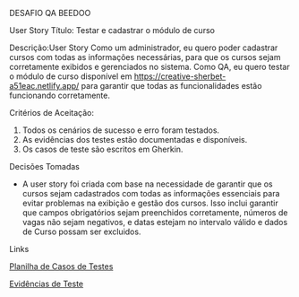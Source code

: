 

 DESAFIO QA BEEDOO

 User Story
Título: Testar  e cadastrar o módulo de curso

Descrição:User Story
Como um administrador, eu quero poder cadastrar cursos com todas as informações necessárias, para que os cursos sejam corretamente exibidos e gerenciados no sistema.
Como  QA, eu quero testar o módulo de curso disponível em https://creative-sherbet-a51eac.netlify.app/  para garantir que todas as funcionalidades estão funcionando corretamente.

Critérios de Aceitação:
1. Todos os cenários de sucesso e erro foram testados.
2. As evidências dos testes estão documentadas e disponíveis.
3. Os casos de teste são escritos em Gherkin.

 Decisões Tomadas
- A user story foi criada com base na necessidade de garantir que os cursos sejam cadastrados com todas as informações essenciais para evitar problemas na exibição e gestão dos cursos. Isso inclui garantir que campos obrigatórios sejam preenchidos corretamente, números de vagas não sejam negativos, e datas estejam no intervalo válido e dados de Curso possam ser excluidos.

 Links 

[Planilha de Casos de Testes](https://docs.google.com/spreadsheets/d/1pingnXnxlcUQjM2e94bSGQLtsQBfdTmpaMravzh1KbM/edit?usp=sharing)


[Evidências de Teste](https://drive.google.com/file/d/1oIMaG85JJeAsTMHgoBo9Vb4LoGISKeS1/view?usp=drive_link)
